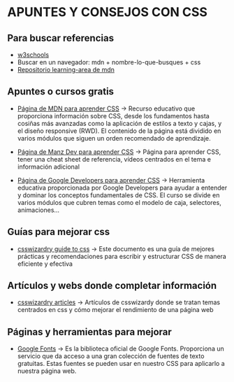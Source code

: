 # APUNTES Y CONSEJOS CON CSS
## Para buscar referencias
- [w3schools](https://www.w3schools.com/css/default.asp)
- Buscar en un navegador: mdn + nombre-lo-que-busques + css
- [Repositorio learning-area de mdn](https://github.com/mdn/learning-area)

## Apuntes o cursos gratis

- [Página de MDN para aprender CSS](https://developer.mozilla.org/es/docs/Learn/CSS) -> Recurso educativo que proporciona información sobre CSS, desde los fundamentos hasta cosiñas más avanzadas como la aplicación de estilos a texto y cajas, y el diseño responsive (RWD). El contenido de la página está dividido en varios módulos que siguen un orden recomendado de aprendizaje.

- [Página de Manz Dev para aprender CSS](https://lenguajecss.com/) -> Página para aprender CSS, tener una cheat sheet de referencia, vídeos centrados en el tema e información adicional

- [Página de Google Developers para aprender CSS](https://web.dev/learn/css?hl=es) -> Herramienta educativa proporcionada por Google Developers para ayudar a entender y dominar los conceptos fundamentales de CSS. El curso se divide en varios módulos que cubren temas como el modelo de caja, selectores, animaciones... 


## Guías para mejorar css
- [csswizardry guide to css](https://cssguidelin.es/) -> Este documento es una guía de mejores prácticas y recomendaciones para escribir y estructurar CSS de manera eficiente y efectiva

## Artículos y webs donde completar información
- [csswizardry articles](https://csswizardry.com/page2/#section:articles) -> Artículos de csswizardy donde se tratan temas centrados en css y cómo mejorar el rendimiento de una página web

## Páginas y herramientas para mejorar
- [Google Fonts](https://fonts.google.com/) ->  Es la biblioteca oficial de Google Fonts. Proporciona un servicio que da acceso a una gran colección de fuentes de texto gratuitas. Estas fuentes se pueden usar en nuestro CSS para aplicarlo a nuestra página web.